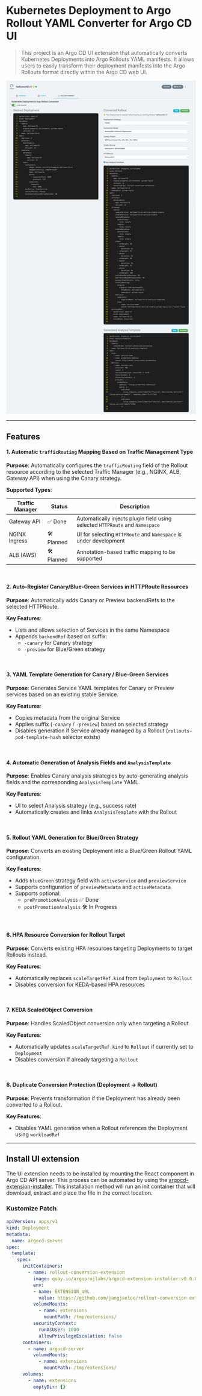 # Kubernetes Deployment to Argo Rollout YAML Converter for Argo CD UI

> This project is an Argo CD UI extension that automatically converts Kubernetes Deployments into Argo Rollouts YAML manifests. It allows users to easily transform their deployment manifests into the Argo Rollouts format directly within the Argo CD web UI.

![image](https://raw.githubusercontent.com/jangjaelee/rollout-conversion-extension/refs/heads/main/ui/images/Rollout-Conversion-Extension.png)

---

## Features

#### 1. Automatic `trafficRouting` Mapping Based on Traffic Management Type

**Purpose**: Automatically configures the `trafficRouting` field of the Rollout resource according to the selected Traffic Manager (e.g., NGINX, ALB, Gateway API) when using the Canary strategy.

**Supported Types**:

| Traffic Manager     | Status     | Description                                                                 |
|---------------------|------------|-----------------------------------------------------------------------------|
| Gateway API         | ✅ Done    | Automatically injects plugin field using selected `HTTPRoute` and `Namespace` |
| NGINX Ingress       | 🛠 Planned | UI for selecting `HTTPRoute` and `Namespace` is under development        |
| ALB (AWS)           | 🛠 Planned  | Annotation-based traffic mapping to be supported                          |

&nbsp;

#### 2. Auto-Register Canary/Blue-Green Services in HTTPRoute Resources

**Purpose**: Automatically adds Canary or Preview backendRefs to the selected HTTPRoute.

**Key Features**:

- Lists and allows selection of Services in the same Namespace
- Appends `backendRef` based on suffix:
  - `-canary` for Canary strategy
  - `-preview` for Blue/Green strategy

&nbsp;

#### 3. YAML Template Generation for Canary / Blue-Green Services

**Purpose**: Generates Service YAML templates for Canary or Preview services based on an existing stable Service.

**Key Features**:

- Copies metadata from the original Service
- Applies suffix (`-canary` / `-preview`) based on selected strategy
- Disables generation if Service already managed by a Rollout (`rollouts-pod-template-hash` selector exists)

&nbsp;

#### 4. Automatic Generation of Analysis Fields and `AnalysisTemplate`

**Purpose**: Enables Canary analysis strategies by auto-generating analysis fields and the corresponding `AnalysisTemplate` YAML.

**Key Features**:

- UI to select Analysis strategy (e.g., success rate)
- Automatically creates and links `AnalysisTemplate` with the Rollout

&nbsp;

#### 5. Rollout YAML Generation for Blue/Green Strategy

**Purpose**: Converts an existing Deployment into a Blue/Green Rollout YAML configuration.

**Key Features**:

- Adds `blueGreen` strategy field with `activeService` and `previewService`
- Supports configuration of `previewMetadata` and `activeMetadata`
- Supports optional:
  - `prePromotionAnalysis` ✅ Done
  - `postPromotionAnalysis` 🛠 In Progress

&nbsp;

#### 6. HPA Resource Conversion for Rollout Target

**Purpose**: Converts existing HPA resources targeting Deployments to target Rollouts instead.

**Key Features**:

- Automatically replaces `scaleTargetRef.kind` from `Deployment` to `Rollout`
- Disables conversion for KEDA-based HPA resources

&nbsp;

#### 7. KEDA ScaledObject Conversion

**Purpose**: Handles ScaledObject conversion only when targeting a Rollout.

**Key Features**:

- Automatically updates `scaleTargetRef.kind` to `Rollout` if currently set to `Deployment`
- Disables conversion if already targeting a `Rollout`

&nbsp;

#### 8. Duplicate Conversion Protection (Deployment → Rollout)

**Purpose**: Prevents transformation if the Deployment has already been converted to a Rollout.

**Key Features**:

- Disables YAML generation when a Rollout references the Deployment using `workloadRef`

---

  
## Install UI extension

The UI extension needs to be installed by mounting the React component in Argo CD API server. This process can be automated by using the [argocd-extension-installer](https://github.com/argoproj-labs/argocd-extension-installer). This installation method will run an init container that will download, extract and place the file in the correct location.

### Kustomize Patch

```yaml
apiVersion: apps/v1
kind: Deployment
metadata:
  name: argocd-server
spec:
  template:
    spec:
      initContainers:
        - name: rollout-conversion-extension
          image: quay.io/argoprojlabs/argocd-extension-installer:v0.0.8
          env:
          - name: EXTENSION_URL
            value: https://github.com/jangjaelee/rollout-conversion-extension/raw/refs/heads/main/ui/dist/extension.tar
          volumeMounts:
            - name: extensions
              mountPath: /tmp/extensions/
          securityContext:
            runAsUser: 1000
            allowPrivilegeEscalation: false
      containers:
        - name: argocd-server
          volumeMounts:
            - name: extensions
              mountPath: /tmp/extensions/
      volumes:
        - name: extensions
          emptyDir: {}
```
